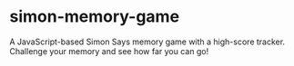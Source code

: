 # simon-memory-game
A JavaScript-based Simon Says memory game with a high-score tracker. Challenge your memory and see how far you can go!
